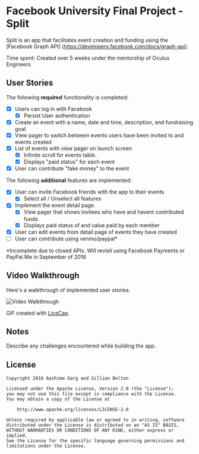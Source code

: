 # Facebook University Final Project - Split

Split is an app that facilitates event creation and funding using the [Facebook Graph API] (https://developers.facebook.com/docs/graph-api).

Time spent: Created over 5 weeks under the mentorship of Oculus Engineers

## User Stories

The following **required** functionality is completed:

- [X] Users can log in with Facebook
    - [X] Persist User authentication
- [X] Create an event with a name, date and time, description, and fundraising goal
- [X] View pager to switch between events users have been invited to and events created
- [X] List of events with view pager on launch screen
   - [X] Infinite scroll for events table.
   - [X] Displays "paid status" for each event
- [X] User can contribute "fake money" to the event

The following **additional** features are implemented:

- [X] User can invite Facebook friends with the app to their events 
    - [X] Select all / Unselect all features 
- [X] Implement the event detail page.
    - [X] View pager that shows invitees who have and havent contributed funds
    - [X] Displays paid status of and value paid by each member 
- [X] User can edit events from detail page of events they have created
- [ ] User can contribute using venmo/paypal*

*Incomplete due to closed APIs. Will revisit using Facebook Payments or PayPal.Me in September of 2016

## Video Walkthrough 

Here's a walkthrough of implemented user stories:

<img src='' title='Video Walkthrough' width='' alt='Video Walkthrough' />

GIF created with [LiceCap](http://www.cockos.com/licecap/).

## Notes

Describe any challenges encountered while building the app.

## License

    Copyright 2016 Aashima Garg and Gillian Belton

    Licensed under the Apache License, Version 2.0 (the "License");
    you may not use this file except in compliance with the License.
    You may obtain a copy of the License at

        http://www.apache.org/licenses/LICENSE-2.0

    Unless required by applicable law or agreed to in writing, software
    distributed under the License is distributed on an "AS IS" BASIS,
    WITHOUT WARRANTIES OR CONDITIONS OF ANY KIND, either express or implied.
    See the License for the specific language governing permissions and
    limitations under the License.
